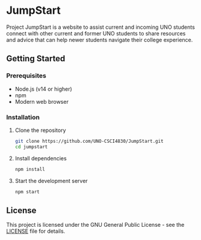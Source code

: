 # JumpStart

Project JumpStart is a website to assist current and incoming UNO students connect with other current and former UNO students to share resources and advice that can help newer students navigate their college experience.

## Getting Started

### Prerequisites

- Node.js (v14 or higher)
- npm
- Modern web browser

### Installation

1. Clone the repository

   ```bash
   git clone https://github.com/UNO-CSCI4830/JumpStart.git
   cd jumpstart
   ```

2. Install dependencies

   ```bash
   npm install
   ```

3. Start the development server
   ```bash
   npm start
   ```

## License

This project is licensed under the GNU General Public License - see the [LICENSE](LICENSE) file for details.
